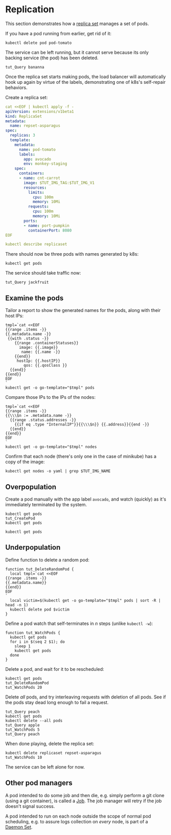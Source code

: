 # Replication

[replica set]: https://kubernetes.io/docs/concepts/workloads/controllers/replicaset

This section demonstrates how a [replica set] manages a
set of pods.

If you have a pod running from earlier, get rid of it:
<!-- @deletePod -->
```
kubectl delete pod pod-tomato
```

The service can be left running, but it cannot serve
because its only backing service (the pod) has been
deleted.

<!-- @queryServiceWithNewArgument -->
```
tut_Query bananna
```

Once the replica set starts making pods, the load
balancer will automatically hook up again by virtue of
the labels, demonstrating one of k8s's self-repair
behaviors.

Create a replica set:

<!-- @createReplicaSet -->
```yaml
cat <<EOF | kubectl apply -f -
apiVersion: extensions/v1beta1
kind: ReplicaSet
metadata:
  name: repset-asparagus
spec:
  replicas: 3
  template:
    metadata:
      name: pod-tomato
      labels:
        app: avocado
        env: monkey-staging
    spec:
      containers:
      - name: cnt-carrot
        image: $TUT_IMG_TAG:$TUT_IMG_V1
        resources:
          limits:
            cpu: 100m
            memory: 10Mi
          requests:
            cpu: 100m
            memory: 10Mi
        ports:
        - name: port-pumpkin
          containerPort: 8080
EOF
```

<!-- @describeReplicaSet -->
```yaml
kubectl describe replicaset
```

There should now be three pods with names generated by
k8s:

<!-- @getPods -->
```
kubectl get pods
```

The service should take traffic now:
<!-- @hitServiceWithNewArgument -->
```
tut_Query jackfruit
```

## Examine the pods

Tailor a report to show the generated names for the
pods, along with their host IPs:

<!-- @getPodDetails -->
```
tmpl=`cat <<EOF
{{range .items -}}
{{.metadata.name -}}
 {{with .status -}}
    {{range .containerStatuses}}
      image: {{.image}}
       name: {{.name -}}
    {{end}}
     hostIp: {{.hostIP}}
        qos: {{.qosClass }}
  {{end}}
{{end}}
EOF
`
kubectl get -o go-template="$tmpl" pods
```

Compare those IPs to the IPs of the nodes:

<!-- @detailTheNodes -->
```
tmpl=`cat <<EOF
{{range .items -}}
{{\\\$n := .metadata.name -}}
  {{range .status.addresses -}}
    {{if eq .type "InternalIP"}}{{\\\$n}} {{.address}}{{end -}}
  {{end}}
{{end}}
EOF
`
kubectl get -o go-template="$tmpl" nodes
```

Confirm that each node (there's only one in the case of minikube)
has a copy of the image:

<!-- @grepNodesForProgram -->
```
kubectl get nodes -o yaml | grep $TUT_IMG_NAME
```

## Overpopulation

Create a pod manually with the app label
`avocado`, and watch (quickly) as it's immediately
terminated by the system.

<!-- @createOneTooMany -->
```
kubectl get pods
tut_CreatePod
kubectl get pods
```

```
kubectl get pods
```

## Underpopulation

Define function to delete a random pod:

<!-- @defineFunctionToDeleteRandomPod -->
```
function tut_DeleteRandomPod {
  local tmpl=`cat <<EOF
{{range .items -}}
{{.metadata.name}}
{{end}}
EOF
`
  local victim=$(kubectl get -o go-template="$tmpl" pods | sort -R | head -n 1)
  kubectl delete pod $victim
}
```

Define a pod watch that self-terminates in _n_ steps
(unlike `kubectl -w`):

<!-- @defineFunctionToWatchPods -->
```
function tut_WatchPods {
  kubectl get pods
  for i in $(seq 2 $1); do
    sleep 1
    kubectl get pods
  done
}
```

Delete a pod, and wait for it to be rescheduled:

<!-- @deleteRandomPod -->
```
kubectl get pods
tut_DeleteRandomPod
tut_WatchPods 20
```

Delete _all_ pods, and try interleaving requests with
deletion of all pods.  See if the pods stay dead long
enough to fail a request.

<!-- @deleteAllPods -->
```
tut_Query peach
kubectl get pods
kubectl delete --all pods
tut_Query apple
tut_WatchPods 5
tut_Query peach
```

When done playing, delete the replica set:

<!-- @deleteReplicaSet -->
```
kubectl delete replicaset repset-asparagus
tut_WatchPods 10
```

The service can be left alone for now.

[Job]: https://kubernetes.io/docs/concepts/workloads/controllers/jobs-run-to-completion
[Daemon Set]: https://kubernetes.io/docs/concepts/workloads/controllers/daemonset/

## Other pod managers

A pod intended to do some job and then die, e.g.
simply perform a git clone (using a git container), is
called a [Job].  The job manager will retry if the job
doesn't signal success.

A pod intended to run on each node outside the scope of
normal pod scheduling, e.g. to assure logs collection
on _every_ node, is part of a [Daemon Set].
